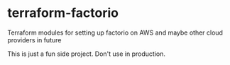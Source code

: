 # terraform-factorio

Terraform modules for setting up factorio on AWS and maybe other cloud providers in future

This is just a fun side project. Don't use in production.
